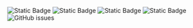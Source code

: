 ![Static Badge](https://img.shields.io/badge/blacklists-60-000000) ![Static Badge](https://img.shields.io/badge/blacklisted-3056839-cc0000) ![Static Badge](https://img.shields.io/badge/whitelisted-2243-00CC00) ![Static Badge](https://img.shields.io/badge/streaming_blacklist-28107-000000) ![GitHub issues](https://img.shields.io/github/issues/fabriziosalmi/blacklists)

